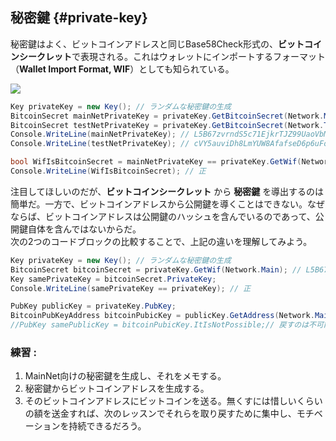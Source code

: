 ## 秘密鍵 {#private-key}

秘密鍵はよく、ビットコインアドレスと同じBase58Check形式の、**ビットコインシークレット**で表現される。これはウォレットにインポートするフォーマット（**Wallet Import Format, WIF**）としても知られている。

![](../assets/BitcoinSecret.png)

```cs
Key privateKey = new Key(); // ランダムな秘密鍵の生成
BitcoinSecret mainNetPrivateKey = privateKey.GetBitcoinSecret(Network.Main);  // メインネット用のビットコインシークレットを取得
BitcoinSecret testNetPrivateKey = privateKey.GetBitcoinSecret(Network.TestNet);  // テストネット用のビットコインシークレットを取得
Console.WriteLine(mainNetPrivateKey); // L5B67zvrndS5c71EjkrTJZ99UaoVbMUAK58GKdQUfYCpAa6jypvn
Console.WriteLine(testNetPrivateKey); // cVY5auviDh8LmYUW8AfafseD6p6uFoZrP7GjS3rzAerpRKE9Wmuz

bool WifIsBitcoinSecret = mainNetPrivateKey == privateKey.GetWif(Network.Main);
Console.WriteLine(WifIsBitcoinSecret); // 正
```

注目してほしいのだが、**ビットコインシークレット** から **秘密鍵** を導出するのは簡単だ。一方で、ビットコインアドレスから公開鍵を導くことはできない。なぜならば、ビットコインアドレスは公開鍵のハッシュを含んでいるのであって、公開鍵自体を含んではないからだ。  
次の2つのコードブロックの比較することで、上記の違いを理解してみよう。

```cs
Key privateKey = new Key(); // ランダムな秘密鍵の生成
BitcoinSecret bitcoinSecret = privateKey.GetWif(Network.Main); // L5B67zvrndS5c71EjkrTJZ99UaoVbMUAK58GKdQUfYCpAa6jypvn
Key samePrivateKey = bitcoinSecret.PrivateKey;
Console.WriteLine(samePrivateKey == privateKey); // 正
```

```cs
PubKey publicKey = privateKey.PubKey;
BitcoinPubKeyAddress bitcoinPubicKey = publicKey.GetAddress(Network.Main); // 1PUYsjwfNmX64wS368ZR5FMouTtUmvtmTY
//PubKey samePublicKey = bitcoinPubicKey.ItIsNotPossible;// 戻すのは不可能
```

### 練習 :

1. MainNet向けの秘密鍵を生成し、それをメモする。
2. 秘密鍵からビットコインアドレスを生成する。
3. そのビットコインアドレスにビットコインを送る。無くすには惜しいくらいの額を送金すれば、次のレッスンでそれらを取り戻すために集中し、モチベーションを持続できるだろう。
